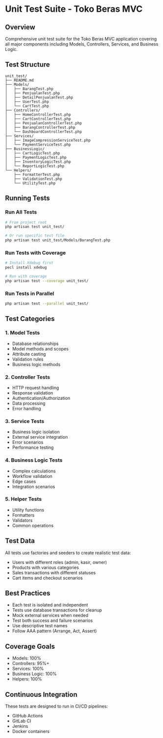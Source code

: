 # Unit Test Suite - Toko Beras MVC

## Overview
Comprehensive unit test suite for the Toko Beras MVC application covering all major components including Models, Controllers, Services, and Business Logic.

## Test Structure
```
unit_test/
├── README.md
├── Models/
│   ├── BarangTest.php
│   ├── PenjualanTest.php
│   ├── DetailPenjualanTest.php
│   ├── UserTest.php
│   └── CartTest.php
├── Controllers/
│   ├── HomeControllerTest.php
│   ├── CartControllerTest.php
│   ├── PenjualanControllerTest.php
│   ├── BarangControllerTest.php
│   └── DashboardControllerTest.php
├── Services/
│   ├── ImageCompressionServiceTest.php
│   └── PaymentServiceTest.php
├── BusinessLogic/
│   ├── CartLogicTest.php
│   ├── PaymentLogicTest.php
│   ├── InventoryLogicTest.php
│   └── ReportLogicTest.php
└── Helpers/
    ├── FormatterTest.php
    ├── ValidationTest.php
    └── UtilityTest.php
```

## Running Tests

### Run All Tests
```bash
# From project root
php artisan test unit_test/

# Or run specific test file
php artisan test unit_test/Models/BarangTest.php
```

### Run Tests with Coverage
```bash
# Install Xdebug first
pecl install xdebug

# Run with coverage
php artisan test --coverage unit_test/
```

### Run Tests in Parallel
```bash
php artisan test --parallel unit_test/
```

## Test Categories

### 1. Model Tests
- Database relationships
- Model methods and scopes
- Attribute casting
- Validation rules
- Business logic methods

### 2. Controller Tests
- HTTP request handling
- Response validation
- Authentication/Authorization
- Data processing
- Error handling

### 3. Service Tests
- Business logic isolation
- External service integration
- Error scenarios
- Performance testing

### 4. Business Logic Tests
- Complex calculations
- Workflow validation
- Edge cases
- Integration scenarios

### 5. Helper Tests
- Utility functions
- Formatters
- Validators
- Common operations

## Test Data
All tests use factories and seeders to create realistic test data:
- Users with different roles (admin, kasir, owner)
- Products with various categories
- Sales transactions with different statuses
- Cart items and checkout scenarios

## Best Practices
- Each test is isolated and independent
- Tests use database transactions for cleanup
- Mock external services when needed
- Test both success and failure scenarios
- Use descriptive test names
- Follow AAA pattern (Arrange, Act, Assert)

## Coverage Goals
- Models: 100%
- Controllers: 95%+
- Services: 100%
- Business Logic: 100%
- Helpers: 100%

## Continuous Integration
These tests are designed to run in CI/CD pipelines:
- GitHub Actions
- GitLab CI
- Jenkins
- Docker containers 